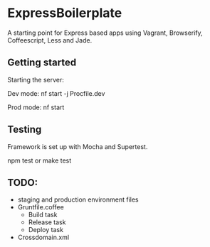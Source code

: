 # ExpressBoilerplate

A starting point for Express based apps using Vagrant, Browserify, Coffeescript, Less and Jade.


## Getting started

Starting the server:

Dev mode: nf start -j Procfile.dev

Prod mode: nf start

## Testing

Framework is set up with Mocha and Supertest.

npm test or make test

## TODO:
* staging and production environment files
* Gruntfile.coffee
  * Build task
  * Release task
  * Deploy task
* Crossdomain.xml
